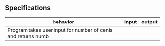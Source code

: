 ## Specifications

| behavior |  input   |  output  |
|----------|:--------:|:--------:|
|Program takes user input for number of cents and returns numb